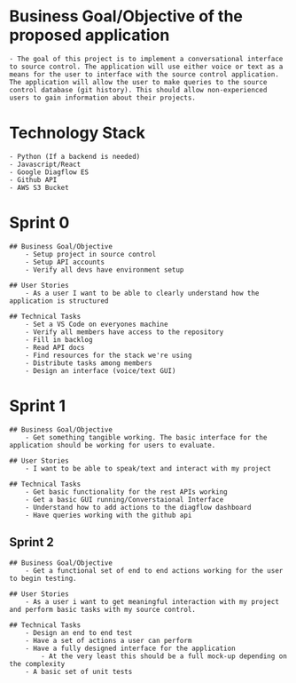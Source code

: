 # Business Goal/Objective of the proposed application
    - The goal of this project is to implement a conversational interface to source control. The application will use either voice or text as a means for the user to interface with the source control application. The application will allow the user to make queries to the source control database (git history). This should allow non-experienced users to gain information about their projects.  

# Technology Stack
    - Python (If a backend is needed)
    - Javascript/React
    - Google Diagflow ES
    - Github API
    - AWS S3 Bucket

# Sprint 0
    ## Business Goal/Objective
        - Setup project in source control
        - Setup API accounts
        - Verify all devs have environment setup

    ## User Stories
        - As a user I want to be able to clearly understand how the application is structured

    ## Technical Tasks
        - Set a VS Code on everyones machine
        - Verify all members have access to the repository
        - Fill in backlog
        - Read API docs
        - Find resources for the stack we're using
        - Distribute tasks among members
        - Design an interface (voice/text GUI)

# Sprint 1
    ## Business Goal/Objective
        - Get something tangible working. The basic interface for the application should be working for users to evaluate.

    ## User Stories
        - I want to be able to speak/text and interact with my project

    ## Technical Tasks
        - Get basic functionality for the rest APIs working
        - Get a basic GUI running/Converstaional Interface
        - Understand how to add actions to the diagflow dashboard
        - Have queries working with the github api

## Sprint 2
    ## Business Goal/Objective
        - Get a functional set of end to end actions working for the user to begin testing.

    ## User Stories
        - As a user i want to get meaningful interaction with my project and perform basic tasks with my source control.

    ## Technical Tasks
        - Design an end to end test
        - Have a set of actions a user can perform
        - Have a fully designed interface for the application
            - At the very least this should be a full mock-up depending on the complexity 
        - A basic set of unit tests